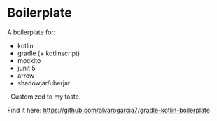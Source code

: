 # Boilerplate

A boilerplate for:

* kotlin 
* gradle (+ kotlinscript)
* mockito
* junit 5
* arrow
* shadowjar/uberjar
  
. Customized to my taste.

Find it here: https://github.com/alvarogarcia7/gradle-kotlin-boilerplate
 
